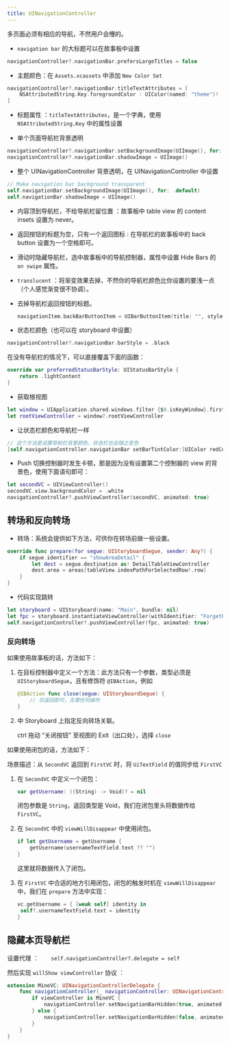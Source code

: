 ```yaml
---
title: UINavigationController
---
```


多页面必须有相应的导航，不然用户会懵的。

- `navigation bar` 的大标题可以在故事板中设置

```swift
navigationController?.navigationBar.prefersLargeTitles = false
```

- 主题颜色：在 `Assets.xcassets` 中添加 `New Color Set`

```swift
navigationController?.navigationBar.titleTextAttributes = [
	NSAttributedString.Key.foregroundColor : UIColor(named: "theme")!
]
```

- 标题属性 ：`titleTextAttributes`，是一个字典，使用 ` NSAttributedString.Key` 中的属性设置

- 单个页面导航栏背景透明

```swift
navigationController?.navigationBar.setBackgroundImage(UIImage(), for: .default)
navigationController?.navigationBar.shadowImage = UIImage()
```

- 整个 UINavigationController 背景透明，在 UINavigationController 中设置

```swift
// Make navigation bar background transparent
self.navigationBar.setBackgroundImage(UIImage(), for: .default)
self.navigationBar.shadowImage = UIImage()
```

- 内容顶到导航栏，不给导航栏留位置 ：故事板中 table view 的 content insets 设置为 never。

- 返回按钮的标题为空，只有一个返回图标 : 在导航栏的故事板中的 back button 设置为一个空格即可。 

- 滑动时隐藏导航栏，选中故事板中的导航控制器，属性中设置 Hide Bars 的 `on swipe` 属性。

- `translucent` ：将渐变效果去掉，不然你的导航栏颜色比你设置的要浅一点（个人感觉渐变很不协调）。

- 去掉导航栏返回按钮的标题。

   ```swift
   navigationItem.backBarButtonItem = UIBarButtonItem(title: "", style: .plain, target: nil, action: nil)
   ```

- 状态栏颜色（也可以在 storyboard 中设置）

```swift
navigationController?.navigationBar.barStyle = .black
```

在没有导航栏的情况下，可以直接覆盖下面的函数：

```swift
override var preferredStatusBarStyle: UIStatusBarStyle {
    return .lightContent
}
```

- 获取根视图

```swift
let window = UIApplication.shared.windows.filter {$0.isKeyWindow}.first     
let rootViewController = window?.rootViewController
```

- 让状态栏颜色和导航栏一样

```swift
// 这个方法是设置导航栏背景颜色，状态栏也会随之变色
[self.navigationController.navigationBar setBarTintColor:[UIColor redColor]];
```

- Push 切换控制器时发生卡顿，那是因为没有设置第二个控制器的 view 的背景色，使用下面语句即可：

```swift
let secondVC = UIViewController()
secondVC.view.backgroundColor = .white
navigationController?.pushViewController(secondVC, animated: true)
```

## 转场和反向转场

- 转场：系统会提供如下方法，可供你在转场前做一些设置。

```swift
override func prepare(for segue: UIStoryboardSegue, sender: Any?) {
    if segue.identifier == "showAreaDetail" {
        let dest = segue.destination as! DetailTableViewController
        dest.area = areas[tableView.indexPathForSelectedRow!.row]
    }
}
```

- 代码实现跳转

```swift
let storyboard = UIStoryboard(name: "Main", bundle: nil)
let fpc = storyboard.instantiateViewController(withIdentifier: "ForgetPasswordController")
self.navigationController?.pushViewController(fpc, animated: true)
```

### 反向转场

如果使用故事板的话，方法如下：

1. 在目标控制器中定义一个方法：此方法只有一个参数，类型必须是 `UIStoryboardSegue`，且有修饰符 `@IBAction`，例如

   ```swift
   @IBAction func close(segue: UIStoryboardSegue) {
       // 仅返回即可，无需任何操作
   }
   ```

2. 中 Storyboard 上指定反向转场关联。

   ctrl 拖动 “关闭按钮” 至视图的 Exit（出口处），选择 `close`

如果使用闭包的话，方法如下：

场景描述：从 `SecondVC` 返回到 `FirstVC` 时，将 `UiTextField` 的值同步给 `FirstVC`

1. 在 `SecondVC` 中定义一个闭包：

   ```swift
   var getUsername: ((String) -> Void)? = nil
   ```

   闭包参数是 `String`，返回类型是 Void，我们在闭包里头将数据传给 `FirstVC`。

2. 在 `SecondVC` 中的 `viewWillDisappear` 中使用闭包。

   ```swift
   if let getUsername = getUsername {
       getUsername(usernameTextField.text ?? "")
   }
   ```

   这里就将数据传入了闭包。

3. 在 `FirstVC` 中合适的地方引用闭包，闭包的触发时机在 `viewWillDisappear` 中，我们在 `prepare` 方法中实现：

   ```swift
   vc.getUsername = { [weak self] identity in
   	self?.usernameTextField.text = identity
   }
   ```


## 隐藏本页导航栏

设置代理 ：`    self.navigationController?.delegate = self`

然后实现 `willShow viewController` 协议 ：

```swift
extension MineVC: UINavigationControllerDelegate {
    func navigationController(_ navigationController: UINavigationController, willShow viewController: UIViewController, animated: Bool) {
        if viewController is MineVC {
            navigationController.setNavigationBarHidden(true, animated: true)
        } else {
            navigationController.setNavigationBarHidden(false, animated: true)
        }
    }
}
```



